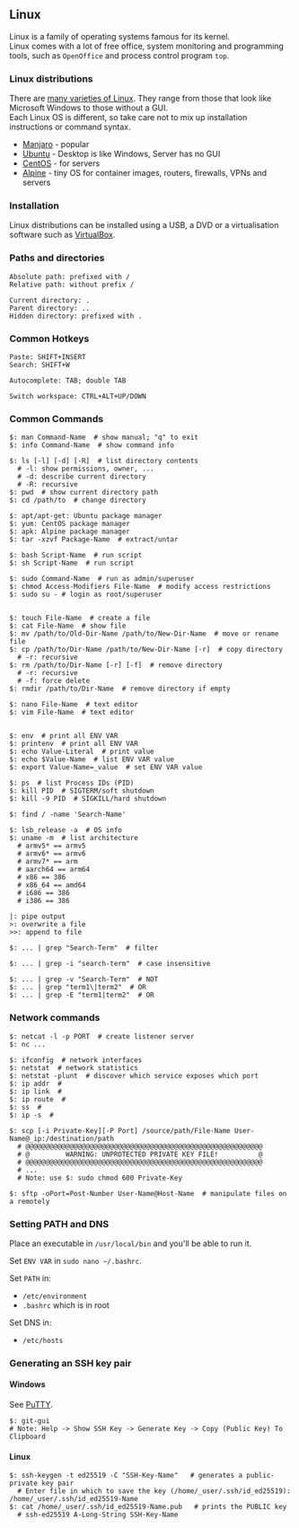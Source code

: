 ## Linux

Linux is a family of operating systems famous for its kernel.  
Linux comes with a lot of free office, system monitoring and programming tools, such as `OpenOffice` and process control program `top`.  

### Linux distributions

There are [many varieties of Linux](https://distrowatch.com/). They range from those that look like Microsoft Windows to those without a GUI.  
Each Linux OS is different, so take care not to mix up installation instructions or command syntax.  

* [Manjaro](https://manjaro.org/) - popular
* [Ubuntu](https://www.ubuntu.com/) - Desktop is like Windows, Server has no GUI
* [CentOS](https://www.centos.org/) - for servers
* [Alpine](https://alpinelinux.org) - tiny OS for container images, routers, firewalls, VPNs and servers

### Installation

Linux distributions can be installed using a USB, a DVD or a virtualisation software such as [VirtualBox](../../DevOps/VirtualMachines/VirtualBox).  

### Paths and directories

```
Absolute path: prefixed with /  
Relative path: without prefix /  

Current directory: .
Parent directory: ..
Hidden directory: prefixed with .
```

### Common Hotkeys

```
Paste: SHIFT+INSERT
Search: SHIFT+W

Autocomplete: TAB; double TAB

Switch workspace: CTRL+ALT+UP/DOWN
```

### Common Commands

```
$: man Command-Name  # show manual; "q" to exit
$: info Command-Name  # show command info

$: ls [-l] [-d] [-R]  # list directory contents
  # -l: show permissions, owner, ...
  # -d: describe current directory
  # -R: recursive
$: pwd  # show current directory path
$: cd /path/to  # change directory

$: apt/apt-get: Ubuntu package manager
$: yum: CentOS package manager
$: apk: Alpine package manager
$: tar -xzvf Package-Name  # extract/untar

$: bash Script-Name  # run script
$: sh Script-Name  # run script

$: sudo Command-Name  # run as admin/superuser
$: chmod Access-Modifiers File-Name  # modify access restrictions
$: sudo su - # login as root/superuser


$: touch File-Name  # create a file
$: cat File-Name  # show file
$: mv /path/to/Old-Dir-Name /path/to/New-Dir-Name  # move or rename file
$: cp /path/to/Dir-Name /path/to/New-Dir-Name [-r]  # copy directory
  # -r: recursive
$: rm /path/to/Dir-Name [-r] [-f]  # remove directory
  # -r: recursive
  # -f: force delete
$: rmdir /path/to/Dir-Name  # remove directory if empty

$: nano File-Name  # text editor
$: vim File-Name  # text editor


$: env  # print all ENV VAR
$: printenv  # print all ENV VAR
$: echo Value-Literal  # print value
$: echo $Value-Name  # list ENV VAR value
$: export Value-Name=_value  # set ENV VAR value

$: ps  # list Process IDs (PID)
$: kill PID  # SIGTERM/soft shutdown
$: kill -9 PID  # SIGKILL/hard shutdown

$: find / -name 'Search-Name'

$: lsb_release -a  # OS info
$: uname -m  # list architecture
  # armv5* == armv5
  # armv6* == armv6
  # armv7* == arm
  # aarch64 == arm64
  # x86 == 386
  # x86_64 == amd64
  # i686 == 386
  # i386 == 386
```

```
|: pipe output
>: overwrite a file
>>: append to file
```

```
$: ... | grep "Search-Term"  # filter

$: ... | grep -i "search-term"  # case insensitive

$: ... | grep -v "Search-Term"  # NOT
$: ... | grep "term1\|term2"  # OR
$: ... | grep -E "term1|term2"  # OR
```

### Network commands

```
$: netcat -l -p PORT  # create listener server
$: nc ...

$: ifconfig  # network interfaces
$: netstat  # network statistics
$: netstat -plunt  # discover which service exposes which port
$: ip addr  #
$: ip link  #
$: ip route  #
$: ss  #
$: ip -s  #

$: scp [-i Private-Key][-P Port] /source/path/File-Name User-Name@_ip:/destination/path
  # @@@@@@@@@@@@@@@@@@@@@@@@@@@@@@@@@@@@@@@@@@@@@@@@@@@@@@@@@@@
  # @         WARNING: UNPROTECTED PRIVATE KEY FILE!          @
  # @@@@@@@@@@@@@@@@@@@@@@@@@@@@@@@@@@@@@@@@@@@@@@@@@@@@@@@@@@@
  # ...
  # Note: use $: sudo chmod 600 Private-Key

$: sftp -oPort=Post-Number User-Name@Host-Name  # manipulate files on a remotely
```

### Setting PATH and DNS

Place an executable in `/usr/local/bin` and you'll be able to run it.  

Set `ENV VAR` in `sudo nano ~/.bashrc`.

Set `PATH` in:
* `/etc/environment`
* `.bashrc` which is in root

Set DNS in:
* `/etc/hosts`

### Generating an SSH key pair

#### Windows

See [PuTTY](../../DevOps/Security/Putty).  

```
$: git-gui
# Note: Help -> Show SSH Key -> Generate Key -> Copy (Public Key) To Clipboard
```

#### Linux

```
$: ssh-keygen -t ed25519 -C "SSH-Key-Name"   # generates a public-private key pair
  # Enter file in which to save the key (/home/_user/.ssh/id_ed25519): /home/_user/.ssh/id_ed25519-Name
$: cat /home/_user/.ssh/id_ed25519-Name.pub   # prints the PUBLIC key
  # ssh-ed25519 A-Long-String SSH-Key-Name
```
